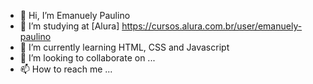 - 👋 Hi, I’m Emanuely Paulino
- 📖 I’m studying at [Alura] https://cursos.alura.com.br/user/emanuely-paulino
- 🐬 I’m currently learning HTML, CSS and Javascript
- 💞️ I’m looking to collaborate on ...
- 📫 How to reach me ...

<!---
EmmaPaulino/EmmaPaulino is a ✨ special ✨ repository because its `README.md` (this file) appears on your GitHub profile.
You can click the Preview link to take a look at your changes.
--->
